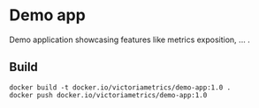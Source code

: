 # Demo app

Demo application showcasing features like metrics exposition, ... .

## Build

```
docker build -t docker.io/victoriametrics/demo-app:1.0 .
docker push docker.io/victoriametrics/demo-app:1.0
```